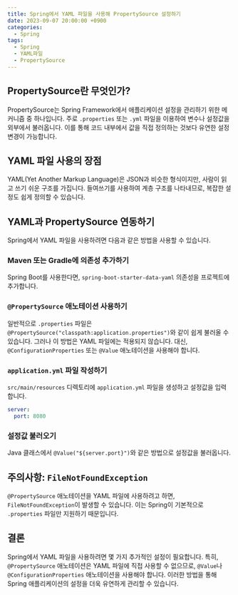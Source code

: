 ```yaml
---
title: Spring에서 YAML 파일을 사용해 PropertySource 설정하기
date: 2023-09-07 20:00:00 +0900
categories:
  - Spring
tags:
  - Spring
  - YAML파일
  - PropertySource
---
```

## PropertySource란 무엇인가?

PropertySource는 Spring Framework에서 애플리케이션 설정을 관리하기 위한 메커니즘 중 하나입니다. 주로 `.properties` 또는 `.yml` 파일을 이용하여 변수나 설정값을 외부에서 불러옵니다. 이를 통해 코드 내부에서 값을 직접 정의하는 것보다 유연한 설정 변경이 가능합니다.

## YAML 파일 사용의 장점

YAML(Yet Another Markup Language)은 JSON과 비슷한 형식이지만, 사람이 읽고 쓰기 쉬운 구조를 가집니다. 들여쓰기를 사용하여 계층 구조를 나타내므로, 복잡한 설정도 쉽게 정의할 수 있습니다.

## YAML과 PropertySource 연동하기

Spring에서 YAML 파일을 사용하려면 다음과 같은 방법을 사용할 수 있습니다.

### Maven 또는 Gradle에 의존성 추가하기

Spring Boot를 사용한다면, `spring-boot-starter-data-yaml` 의존성을 프로젝트에 추가합니다.

### `@PropertySource` 애노테이션 사용하기

일반적으로 `.properties` 파일은 `@PropertySource("classpath:application.properties")`와 같이 쉽게 불러올 수 있습니다. 그러나 이 방법은 YAML 파일에는 적용되지 않습니다. 대신, `@ConfigurationProperties` 또는 `@Value` 애노테이션을 사용해야 합니다.

### `application.yml` 파일 작성하기

`src/main/resources` 디렉토리에 `application.yml` 파일을 생성하고 설정값을 입력합니다.

```yml
server:
  port: 8080
```

### 설정값 불러오기

Java 클래스에서 `@Value("${server.port}")`와 같은 방법으로 설정값을 불러옵니다.

## 주의사항: `FileNotFoundException`

`@PropertySource` 애노테이션을 YAML 파일에 사용하려고 하면, `FileNotFoundException`이 발생할 수 있습니다. 이는 Spring이 기본적으로 `.properties` 파일만 지원하기 때문입니다.

## 결론

Spring에서 YAML 파일을 사용하려면 몇 가지 추가적인 설정이 필요합니다. 특히, `@PropertySource` 애노테이션은 YAML 파일에 직접 사용할 수 없으므로, `@Value`나 `@ConfigurationProperties` 애노테이션을 사용해야 합니다. 이러한 방법을 통해 Spring 애플리케이션의 설정을 더욱 유연하게 관리할 수 있습니다.